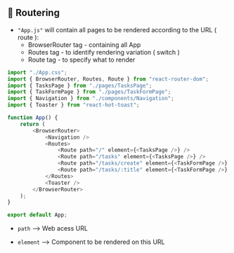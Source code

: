 ## 📌 Routering

-   `"App.js"` will contain all pages to be rendered according to the URL ( route ):
    -   BrowserRouter tag - containing all App
    -   Routes tag - to identify rendering variation ( switch )
    -   Route tag - to specify what to render

```js
import "./App.css";
import { BrowserRouter, Routes, Route } from "react-router-dom";
import { TasksPage } from "./pages/TasksPage";
import { TaskFormPage } from "./pages/TaskFormPage";
import { Navigation } from "./components/Navigation";
import { Toaster } from "react-hot-toast";

function App() {
    return (
        <BrowserRouter>
            <Navigation />
            <Routes>
                <Route path="/" element={<TasksPage />} />
                <Route path="/tasks" element={<TasksPage />} />
                <Route path="/tasks/create" element={<TaskFormPage />} />
                <Route path="/tasks/:title" element={<TaskFormPage />} />
            </Routes>
            <Toaster />
        </BrowserRouter>
    );
}

export default App;
```

-   `path` --> Web acess URL

-   `element` --> Component to be rendered on this URL
